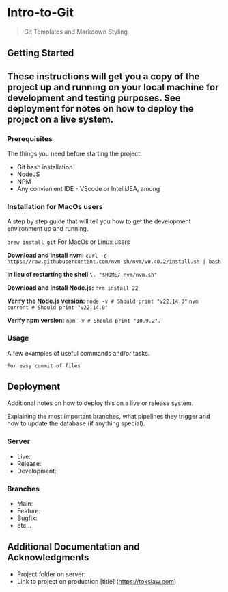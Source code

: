 # Intro-to-Git
> Git Templates and Markdown Styling
## Getting Started
## These instructions will get you a copy of the project up and running on your local machine for development and testing purposes. See deployment for notes on how to deploy the project on a live system.
### Prerequisites
The things you need before starting the project.

- Git bash installation
- NodeJS
- NPM
- Any convienient IDE - VScode or IntelliJEA, among 

### Installation for MacOs users
A step by step guide that will tell you how to get the development environment up and running.

`brew install git` For MacOs or Linux users

**Download and install nvm:**
`curl -o- https://raw.githubusercontent.com/nvm-sh/nvm/v0.40.2/install.sh | bash`

**in lieu of restarting the shell**
`\. "$HOME/.nvm/nvm.sh"`

**Download and install Node.js:**
`nvm install 22`

**Verify the Node.js version:**
`node -v # Should print "v22.14.0"`
`nvm current # Should print "v22.14.0"`

**Verify npm version:**
`npm -v # Should print "10.9.2".`

### Usage
A few examples of useful commands and/or tasks.
```
For easy commit of files
```

## Deployment
Additional notes on how to deploy this on a live or release system. 

Explaining the most important branches, what pipelines they trigger and how to update the database (if anything special).

### Server
- Live:
- Release:
- Development:

### Branches
* Main:
* Feature:
* Bugfix:
* etc...

## Additional Documentation and Acknowledgments
- Project folder on server:
- Link to project on production [title] (https://tokslaw.com)






